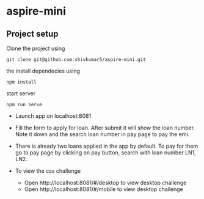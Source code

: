 # aspire-mini

## Project setup

Clone the project using

```
git clone git@github.com:shivkumar5/aspire-mini.git
```
the install dependecies using

```
npm install
```

start server 

```
npm run serve
```


* Launch app on localhost:8081

* Fill the form to apply for loan. After submit it will show the loan number. Note it down and the search loan number in pay page to pay the emi.

* There is already two loans applied in the app by default. To pay for them go to pay page by clicking on pay button, search with loan number LN1, LN2.

* To view the css challenge 
  * Open http://localhost:8081/#/desktop to view desktop challenge
  * Open http://localhost:8081/#/mobile to view desktop challenge

